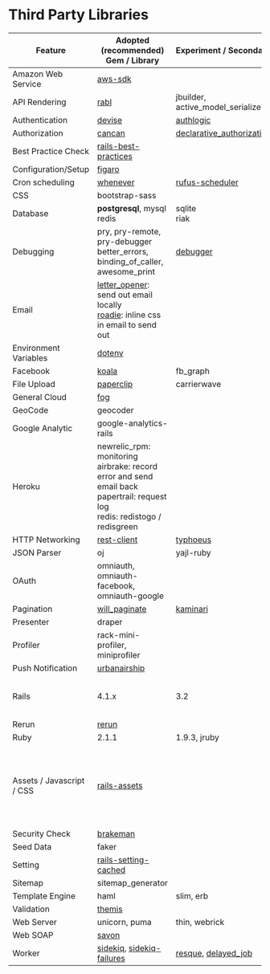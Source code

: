 # Third Party Libraries
| Feature | Adopted (recommended) Gem / Library | Experiment / Secondary | Remark |
| ------- | ----------------------------------- | ---------------------- | ------ |
| Amazon Web Service | [aws-sdk](https://github.com/aws/aws-sdk-ruby)
| API Rendering | [rabl](https://github.com/nesquena/rabl) | jbuilder, active_model_serializers
| Authentication | [devise](https://github.com/plataformatec/devise) | [authlogic](https://github.com/binarylogic/authlogic)
| Authorization | [cancan](https://github.com/ryanb/cancan) | [declarative_authorization](https://github.com/stffn/declarative_authorization)
| Best Practice Check | [rails-best-practices](https://github.com/railsbp/rails_best_practices)
| Configuration/Setup | [figaro](https://github.com/laserlemon/figaro)
| Cron scheduling | [whenever](https://github.com/javan/whenever) | [rufus-scheduler](https://github.com/jmettraux/rufus-scheduler)
| CSS | bootstrap-sass
| Database| __postgresql__, mysql <br> redis | sqlite <br> riak
| Debugging | pry, pry-remote, pry-debugger better_errors, binding_of_caller, awesome_print | [debugger](https://github.com/cldwalker/debugger)
| Email | [letter_opener](https://github.com/ryanb/letter_opener): send out email locally <br> [roadie](https://github.com/Mange/roadie): inline css in email to send out
| Environment Variables | [dotenv](https://github.com/bkeepers/dotenv)
| Facebook | [koala](https://github.com/arsduo/koala) | fb_graph
| File Upload | [paperclip](https://github.com/thoughtbot/paperclip) | carrierwave
| General Cloud | [fog](https://github.com/fog/fog)
| GeoCode | geocoder
| Google Analytic | google-analytics-rails
| Heroku | newrelic_rpm: monitoring <br> airbrake: record error and send email back <br> papertrail: request log <br> redis: redistogo / redisgreen
| HTTP Networking | [rest-client](https://github.com/rest-client/rest-client) | [typhoeus](https://github.com/typhoeus/typhoeus) 
| JSON Parser | oj | yajl-ruby
| OAuth | omniauth, omniauth-facebook, omniauth-google
| Pagination | [will_paginate](https://github.com/mislav/will_paginate) | [kaminari](https://github.com/amatsuda/kaminari)
| Presenter | draper
| Profiler | rack-mini-profiler, miniprofiler
| Push Notification | [urbanairship](https://github.com/groupon/urbanairship)
| Rails   | 4.1.x | 3.2 | 3.x is only for legacy projects
| Rerun | [rerun](https://github.com/alexch/rerun)
| Ruby    | 2.1.1 | 1.9.3, jruby
| Assets / Javascript / CSS    | [rails-assets](https://rails-assets.org/) | | This will unify the library we use like bower
| Security Check | [brakeman](https://github.com/presidentbeef/brakeman)
| Seed Data | faker
| Setting | [rails-setting-cached](https://github.com/huacnlee/rails-settings-cached)
| Sitemap | sitemap_generator
| Template Engine | haml | slim, erb
| Validation | [themis](https://github.com/TMXCredit/themis)
| Web Server | unicorn, puma | thin, webrick
| Web SOAP | [savon](http://savonrb.com/version2/)
| Worker  | [sidekiq](https://github.com/mperham/sidekiq), [sidekiq-failures](https://github.com/mhfs/sidekiq-failures)| [resque](https://github.com/resque/resque), [delayed_job](https://github.com/collectiveidea/delayed_job)

